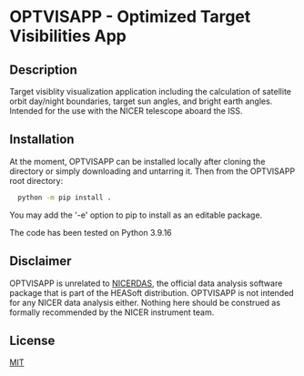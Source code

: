# OPTVISAPP - Optimized Target Visibilities App

## Description

Target visiblity visualization application including the calculation of satellite orbit day/night boundaries, target 
sun angles, and bright earth angles. Intended for the use with the NICER telescope aboard the ISS.

## Installation

At the moment, OPTVISAPP can be installed locally after cloning the directory or simply downloading 
and untarring it. Then from the OPTVISAPP root directory:

```bash
  python -m pip install .
```

You may add the '-e' option to pip to install as an editable package.

The code has been tested on Python 3.9.16

## Disclaimer

OPTVISAPP is unrelated to [NICERDAS](https://heasarc.gsfc.nasa.gov/docs/nicer/nicer_analysis.html), the official data analysis software package that is part of the HEASoft 
distribution. OPTVISAPP is not intended for any NICER data analysis either. Nothing here should be construed as formally 
recommended by the NICER instrument team.

## License

[MIT](https://choosealicense.com/licenses/mit/)